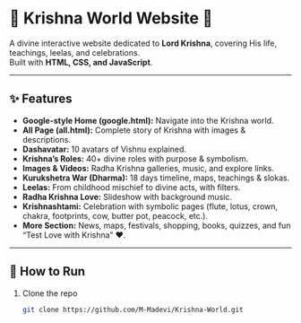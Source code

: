 # 🌸 Krishna World Website 🌸

A divine interactive website dedicated to **Lord Krishna**, covering His life, teachings, leelas, and celebrations.  
Built with **HTML, CSS, and JavaScript**.

---

## ✨ Features

- **Google-style Home (google.html):** Navigate into the Krishna world.  
- **All Page (all.html):** Complete story of Krishna with images & descriptions.  
- **Dashavatar:** 10 avatars of Vishnu explained.  
- **Krishna’s Roles:** 40+ divine roles with purpose & symbolism.  
- **Images & Videos:** Radha Krishna galleries, music, and explore links.  
- **Kurukshetra War (Dharma):** 18 days timeline, maps, teachings & slokas.  
- **Leelas:** From childhood mischief to divine acts, with filters.  
- **Radha Krishna Love:** Slideshow with background music.  
- **Krishnashtami:** Celebration with symbolic pages (flute, lotus, crown, chakra, footprints, cow, butter pot, peacock, etc.).  
- **More Section:** News, maps, festivals, shopping, books, quizzes, and fun “Test Love with Krishna” ❤️.  

---

## 🚀 How to Run

1. Clone the repo  
   ```bash
   git clone https://github.com/M-Madevi/Krishna-World.git
